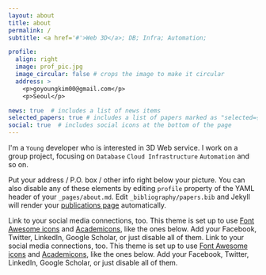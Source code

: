 ```yaml
---
layout: about
title: about
permalink: /
subtitle: <a href='#'>Web 3D</a>; DB; Infra; Automation;

profile:
  align: right
  image: prof_pic.jpg
  image_circular: false # crops the image to make it circular
  address: >
    <p>goyoungkim00@gmail.com</p>
    <p>Seoul</p>

news: true  # includes a list of news items
selected_papers: true # includes a list of papers marked as "selected={true}"
social: true  # includes social icons at the bottom of the page
---
```

I'm a `Young` developer who is interested in 3D Web service. I work on a group project,
focusing on `Database` `Cloud Infrastructure` `Automation` and so on.

Put your address / P.O. box / other info right below your picture. You can also disable any of these elements by editing `profile` property of the YAML header of your `_pages/about.md`. Edit `_bibliography/papers.bib` and Jekyll will render your [publications page](/al-folio/publications/) automatically.

Link to your social media connections, too. This theme is set up to use [Font Awesome icons](http://fortawesome.github.io/Font-Awesome/) and [Academicons](https://jpswalsh.github.io/academicons/), like the ones below. Add your Facebook, Twitter, LinkedIn, Google Scholar, or just disable all of them.
Link to your social media connections, too. This theme is set up to use [Font Awesome icons](http://fortawesome.github.io/Font-Awesome/) and [Academicons](https://jpswalsh.github.io/academicons/), like the ones below. Add your Facebook, Twitter, LinkedIn, Google Scholar, or just disable all of them.
